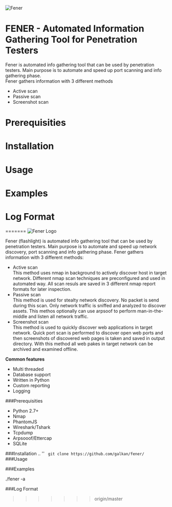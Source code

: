 ![](https://github.com/galkan/fener/blob/master/images/fener_desc3.png "Fener")  


FENER - Automated Information Gathering Tool for Penetration Testers 
=====

Fener is automated info gathering tool that can be used by penetration testers. Main purpose is to automate and speed up port scanning and info gathering phase.  
Fener gathers information with 3 different methods 

- Active scan
- Passive scan
- Screenshot scan 

Prerequisities
===

Installation
=====

Usage
=====

Examples 
=====

Log Format
=====
=======
![Fener Logo](https://github.com/galkan/fener/blob/master/images/fener_desc3.png)  



Fener (flashlight) is automated info gathering tool that can be used by penetration testers. Main purpose is to automate and speed up network discovery, port scanning and info gathering phase.
Fener gathers information with 3 different methods:

- Active scan  
This method uses nmap in background to actively discover host in target network. Different nmap scan techniques are preconfigured and used in automated way. All scan resuls are saved in 3 different nmap report formats for later inspection. 
- Passive scan  
This method is used for stealty network discovery. No packet is send during this scan. Only network traffic is sniffed and analyzed to discover assets. This methos optionally can use arpsoof to perform man-in-the-middle and listen all network traffic. 
- Screenshot scan   
This method is used to quickly discover web applications in target network. Quick port scan is performed to discover open web ports and then screenshots of discovered web pages is taken and saved in output directory. With this method all web pakes in target network can be archived and examined offline. 

**Common features**
- Multi threaded 
- Database support
- Written in Python
- Custom reporting
- Logging 


###Prerequisities
- Python 2.7+ 
- Nmap
- PhantomJS
- Wireshark/Tshark
- Tcpdump
- Arpsooof/Ettercap
- SQLite


###Installation
..
''
`` 
git clone https://github.com/galkan/fener/
`` 
###Usage



###Examples 

./fener -a 

###Log Format
>>>>>>> origin/master
